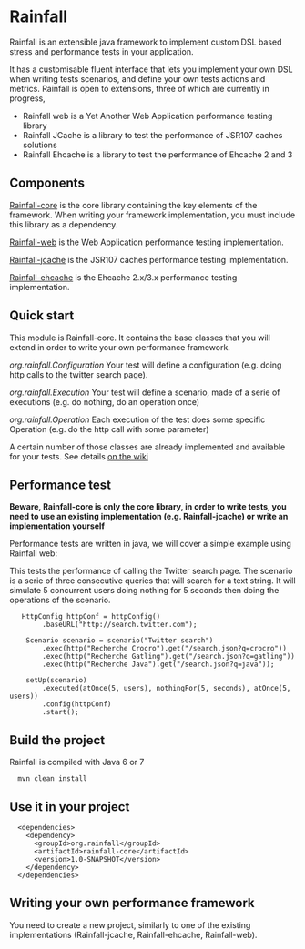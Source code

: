 Rainfall
========

Rainfall is an extensible java framework to implement custom DSL based stress and performance tests in your application.

It has a customisable fluent interface that lets you implement your own DSL when writing tests scenarios, and define your own tests actions and metrics.
Rainfall is open to extensions, three of which are currently in progress,
- Rainfall web is a Yet Another Web Application performance testing library
- Rainfall JCache is a library to test the performance of JSR107 caches solutions
- Rainfall Ehcache is a library to test the performance of Ehcache 2 and 3


Components
----------
[Rainfall-core](https://github.com/aurbroszniowski/Rainfall-core) is the core library containing the key elements of the framework.
 When writing your framework implementation, you must include this library as a dependency.

[Rainfall-web](https://github.com/aurbroszniowski/Rainfall-web) is the Web Application performance testing implementation.

[Rainfall-jcache](https://github.com/aurbroszniowski/Rainfall-jcache) is the JSR107 caches performance testing implementation.

[Rainfall-ehcache](https://github.com/aurbroszniowski/Rainfall-ehcache) is the Ehcache 2.x/3.x performance testing implementation.


Quick start
-----------

This module is Rainfall-core.
It contains the base classes that you will extend in order to write your own performance framework.

*org.rainfall.Configuration*
Your test will define a configuration (e.g. doing http calls to the twitter search page).

*org.rainfall.Execution*
Your test will define a scenario, made of a serie of executions (e.g. do nothing, do an operation once)

*org.rainfall.Operation*
Each execution of the test does some specific Operation (e.g. do the http call with some parameter)


A certain number of those classes are already implemented and available for your tests. See details [on the wiki](wiki)


Performance test
----------------
**Beware, Rainfall-core is only the core library, in order to write tests, you need to use an existing implementation 
(e.g. Rainfall-jcache) or write an implementation yourself**

Performance tests are written in java, we will cover a simple example using Rainfall web:

This tests the performance of calling the Twitter search page.
The scenario is a serie of three consecutive queries that will search for a text string.
It will simulate 5 concurrent users doing nothing for 5 seconds then doing the operations of the scenario.
```
   HttpConfig httpConf = httpConfig()
        .baseURL("http://search.twitter.com");

    Scenario scenario = scenario("Twitter search")
        .exec(http("Recherche Crocro").get("/search.json?q=crocro"))
        .exec(http("Recherche Gatling").get("/search.json?q=gatling"))
        .exec(http("Recherche Java").get("/search.json?q=java"));

    setUp(scenario)
        .executed(atOnce(5, users), nothingFor(5, seconds), atOnce(5, users))
        .config(httpConf)
        .start();
```

Build the project
-----------------
Rainfall is compiled with Java 6 or 7
```
  mvn clean install
```

Use it in your project
----------------------
```
  <dependencies>
    <dependency>
      <groupId>org.rainfall</groupId>
      <artifactId>rainfall-core</artifactId>
      <version>1.0-SNAPSHOT</version>
    </dependency>
  </dependencies>
```

Writing your own performance framework
--------------------------------------
You need to create a new project, similarly to one of the existing implementations (Rainfall-jcache, Rainfall-ehcache, Rainfall-web).
